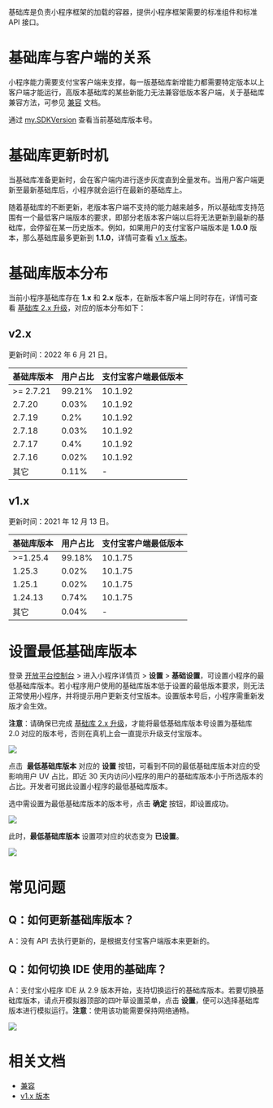 基础库是负责小程序框架的加载的容器，提供小程序框架需要的标准组件和标准 API 接口。

# 基础库与客户端的关系
小程序能力需要支付宝客户端来支撑，每一版基础库新增能力都需要特定版本以上客户端才能运行，高版本基础库的某些新能力无法兼容低版本客户端，关于基础库兼容方法，可参见 [兼容](https://opendocs.alipay.com/mini/framework/compatibility) 文档。

通过 [my.SDKVersion](https://opendocs.alipay.com/mini/api/sdk-version) 查看当前基础库版本号。

# 基础库更新时机
当基础库准备更新时，会在客户端内进行逐步灰度直到全量发布。当用户客户端更新至最新基础库后，小程序就会运行在最新的基础库上。

随着基础库的不断更新，老版本客户端不支持的能力越来越多，所以基础库支持范围有一个最低客户端版本的要求，即部分老版本客户端以后将无法更新到最新的基础库，会停留在某一历史版本。例如，如果用户的支付宝客户端版本是 **1.0.0** 版本，那么基础库最多更新到  **1.1.0**，详情可查看 [v1.x 版本](https://opendocs.alipay.com/mini/ide/framework-changelog)。

# 基础库版本分布
当前小程序基础库存在 **1.x** 和 **2.x** 版本，在新版本客户端上同时存在，详情可查看 [基础库 2.x 升级](https://opendocs.alipay.com/mini/framework/lib-upgrade-v2)，对应的版本分布如下：

## v2.x

更新时间：2022 年 6 月 21 日。

| **基础库版本** | **用户占比** | **支付宝客户端最低版本** |
| --- | --- | --- |
| >= 2.7.21 | 99.21% | 10.1.92 |
| 2.7.20 | 0.03% | 10.1.92 |
| 2.7.19 | 0.2% | 10.1.92 |
| 2.7.18 | 0.03% | 10.1.92 |
| 2.7.17 | 0.4% | 10.1.92 |
| 2.7.16 | 0.02% | 10.1.92 |
| 其它 | 0.11% | - |

## v1.x

更新时间：2021 年 12 月 13 日。

| **基础库版本** | **用户占比** | **支付宝客户端最低版本** |
| --- | --- | --- |
| >=1.25.4 | 99.18% | 10.1.75 |
| 1.25.3 | 0.02% | 10.1.75 |
| 1.25.1 | 0.02% | 10.1.75 |
| 1.24.13 | 0.74% | 10.1.75 |
| 其它 | 0.04% | - |

# 设置最低基础库版本
登录 [开放平台控制台](https://open.alipay.com/dev/workspace) > 进入小程序详情页 > **设置** > **基础设置**，可设置小程序的最低基础库版本。若小程序用户使用的基础库版本低于设置的最低版本要求，则无法正常使用小程序，并将提示用户更新支付宝版本。设置版本号后，小程序需重新发版才会生效。

**注意**：请确保已完成 [基础库 2.x 升级](https://opendocs.alipay.com/mini/framework/lib-upgrade-v2)，才能将最低基础库版本号设置为基础库 2.0 对应的版本号，否则在真机上会一直提示升级支付宝版本。

![](https://gw.alipayobjects.com/mdn/rms_282813/afts/img/A*7IbvS7zVzgcAAAAAAAAAAAAAARQnAQ)

点击  **最低基础库版本** 对应的 **设置** 按钮，可看到不同的最低基础库版本对应的受影响用户 UV 占比，即近 30 天内访问小程序的用户的基础库版本小于所选版本的占比。开发者可据此设置小程序的最低基础库版本。

选中需设置为最低基础库版本的版本号，点击 **确定** 按钮，即设置成功。

![](http://mdn.alipayobjects.com/afts/img/A*m2IaSrYEh2UAAAAAAAAAAAAAAa8wAA/original?bz=openpt_doc&t=HBTbbHa1Q5-3xXn49NB-DgAAAABkMK8AAAAA)

此时，**最低基础库版本** 设置项对应的状态变为 **已设置**。

![](https://gw.alipayobjects.com/mdn/rms_282813/afts/img/A*eZRBSL3f2MQAAAAAAAAAAAAAARQnAQ)

# 常见问题
## Q：如何更新基础库版本？
A：没有 API 去执行更新的，是根据支付宝客户端版本来更新的。
## Q：如何切换 IDE 使用的基础库？
A：支付宝小程序 IDE 从 2.9 版本开始，支持切换运行的基础库版本。若要切换基础库版本，请点开模拟器顶部的四叶草设置菜单，点击 **设置**，便可以选择基础库版本进行模拟运行。**注意**：使用该功能需要保持网络通畅。

![](https://gw.alipayobjects.com/mdn/rms_aba389/afts/img/A*t39tQp7Xx74AAAAAAAAAAAAAARQnAQ)

# 相关文档
- [兼容](https://opendocs.alipay.com/mini/framework/compatibility) 
- [v1.x 版本](https://opendocs.alipay.com/mini/ide/framework-changelog)
